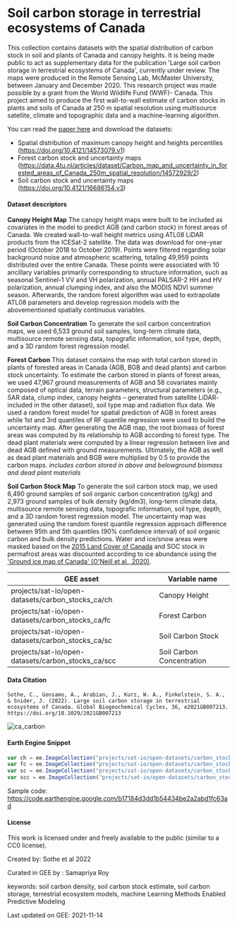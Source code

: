 # Soil carbon storage in terrestrial ecosystems of Canada

This collection contains datasets with the spatial distribution of carbon stock in soil and plants of Canada and canopy heights. It is being made public to act as supplementary data for the publication 'Large soil carbon storage in terrestrial ecosystems of Canada', currently under review.
The maps were produced in the Remote Sensing Lab, McMaster University, between January and December 2020. This research project was made possible by a grant from the World Wildlife Fund (WWF)- Canada. This project aimed to produce the first wall-to-wall estimate of carbon stocks in plants and soils of Canada at 250 m spatial resolution using multisource satellite, climate and topographic data and a machine-learning algorithm.

You can read the [paper here](https://doi.org/10.1029/2021GB007213) and download the datasets: 

- Spatial distribution of maximum canopy height and heights percentiles (https://doi.org/10.4121/14573079.v1)
- Forest carbon stock and uncertainty maps (https://data.4tu.nl/articles/dataset/Carbon_map_and_uncertainty_in_forested_areas_of_Canada_250m_spatial_resolution/14572929/2)
- Soil carbon stock and uncertainty maps (https://doi.org/10.4121/16686154.v3)


#### Dataset descriptors

**Canopy Height Map**
The canopy height maps were built to be included as covariates in the model to predict AGB (and carbon stock) in forest areas of Canada. We created wall-to-wall height metrics using ATL08 LiDAR products from the ICESat-2 satellite. The data was download for one-year period (October 2018 to October 2019). Points were filtered regarding solar background noise and atmospheric scattering, totaling 49,959 points distributed over the entire Canada. These points were associated with 10 ancillary variables primarily corresponding to structure information, such as seasonal Sentinel-1 VV and VH polarization, annual PALSAR-2 HH and HV polarization, annual clumping index, and also the MODIS NDVI summer season. Afterwards, the random forest algorithm was used to extrapolate ATL08 parameters and develop regression models with the abovementioned spatially continuous variables.

**Soil Carbon Concentration**
To generate the soil carbon concentration maps, we used 6,533 ground soil samples, long-term climate data, multisource remote sensing data, topografic information, soil type, depth, and a 3D random forest regression model.

**Forest Carbon**
This dataset contains the map with total carbon stored in plants of forested areas in Canada (AGB, BGB and dead plants) and carbon stock uncertainty. To estimate the carbon stored in plants of forest areas, we used 47,967 ground measurements of AGB and 58 covariates mainly composed of optical data, terrain parameters, structural parameters (e.g., SAR data, clump index, canopy heights – generated from satellite LiDAR- included in the other dataset), soil type map and radiation flux data. We used a random forest model for spatial prediction of AGB in forest areas while 1st and 3rd quantiles of RF quantile regression were used to build the uncertainty map. After generating the AGB map, the root biomass of forest areas was computed by its relationship to AGB according to forest type. The dead plant materials were computed by a linear regression between live and dead AGB defined with ground measurements. Ultimately, the AGB as well as dead plant materials and BGB were multiplied by 0.5 to provide the carbon maps. *includes carbon stored in above and belowground biomass and dead plant materials*

**Soil Carbon Stock Map**
To generate the soil carbon stock map, we used 6,490 ground samples of soil organic carbon concentration (g/kg) and 2,973 ground samples of bulk density (kg/dm3), long-term climate data, multisource remote sensing data, topografic information, soil type, depth, and a 3D random forest regression model. The uncertainty map was generated using the random forest quantile regression approach difference between 95th and 5th quantiles (90% confidence interval) of soil organic carbon and bulk density predictions. Water and ice/snow areas were masked based on the [2015 Land Cover of Canada](https://open.canada.ca/data/en/dataset/4e615eae-b90c-420b-adee-2ca35896caf6) and SOC stock in permafrost areas was discounted according to ice abundance using the ['Ground ice map of Canada' (O'Neill et al., 2020)](https://doi.org/10.4095/326885).

|GEE asset                                         |Variable name            |
|--------------------------------------------------|-------------------------|
|projects/sat-io/open-datasets/carbon_stocks_ca/ch |Canopy Height            |
|projects/sat-io/open-datasets/carbon_stocks_ca/fc |Forest Carbon            |
|projects/sat-io/open-datasets/carbon_stocks_ca/sc |Soil Carbon Stock        |
|projects/sat-io/open-datasets/carbon_stocks_ca/scc|Soil Carbon Concentration|


#### Data Citation

```
Sothe, C., Gonsamo, A., Arabian, J., Kurz, W. A., Finkelstein, S. A., & Snider, J. (2022). Large soil carbon storage in terrestrial ecosystems of Canada. Global Biogeochemical Cycles, 36, e2021GB007213. https://doi.org/10.1029/2021GB007213 
```

![ca_carbon](https://user-images.githubusercontent.com/6677629/141673532-bfd657f7-941a-4687-948e-fab97102908b.gif)


#### Earth Engine Snippet

```js
var ch = ee.ImageCollection("projects/sat-io/open-datasets/carbon_stocks_ca/ch");
var fc = ee.ImageCollection("projects/sat-io/open-datasets/carbon_stocks_ca/fc");
var sc = ee.ImageCollection("projects/sat-io/open-datasets/carbon_stocks_ca/sc");
var scc = ee.ImageCollection("projects/sat-io/open-datasets/carbon_stocks_ca/scc");
```

Sample code: https://code.earthengine.google.com/b17184d3dd1b54434be2a2abd1fc63ad


#### License
This work is licensed under and freely available to the public (similar to a CC0 license).

Created by: Sothe et al 2022

Curated in GEE by : Samapriya Roy

keywords: soil carbon density, soil carbon stock estimate, soil carbon storage, terrestrial ecosystem models, machine Learning Methods Enabled Predictive Modeling

Last updated on GEE: 2021-11-14
